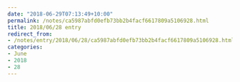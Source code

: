 ```yaml
---
date: "2018-06-29T07:13:49+10:00"
permalink: /notes/ca5987abfd0efb73bb2b4facf6617809a5106928.html
title: 2018/06/28 entry
redirect_from:
- /notes/entry/2018/06/28/ca5987abfd0efb73bb2b4facf6617809a5106928.html
categories:
- June
- 2018
- 28
---
```


